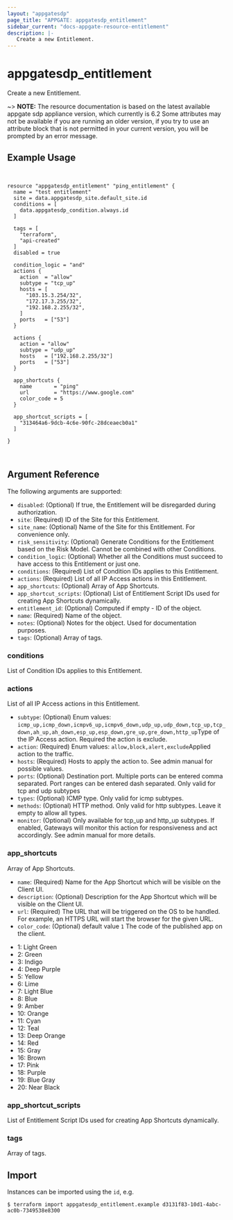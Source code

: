 ```yaml
---
layout: "appgatesdp"
page_title: "APPGATE: appgatesdp_entitlement"
sidebar_current: "docs-appgate-resource-entitlement"
description: |-
   Create a new Entitlement.
---
```


# appgatesdp_entitlement

Create a new Entitlement.

~> **NOTE:**  The resource documentation is based on the latest available appgate sdp appliance version, which currently is 6.2
Some attributes may not be available if you are running an older version, if you try to use an attribute block that is not permitted in your current version, you will be prompted by an error message.


## Example Usage

```hcl


resource "appgatesdp_entitlement" "ping_entitlement" {
  name = "test entitlement"
  site = data.appgatesdp_site.default_site.id
  conditions = [
    data.appgatesdp_condition.always.id
  ]

  tags = [
    "terraform",
    "api-created"
  ]
  disabled = true

  condition_logic = "and"
  actions {
    action  = "allow"
    subtype = "tcp_up"
    hosts = [
      "103.15.3.254/32",
      "172.17.3.255/32",
      "192.168.2.255/32",
    ]
    ports   = ["53"]
  }
  
  actions {
    action = "allow"
    subtype = "udp_up"
    hosts   = ["192.168.2.255/32"]
    ports   = ["53"]
  }

  app_shortcuts {
    name       = "ping"
    url        = "https://www.google.com"
    color_code = 5
  }

  app_shortcut_scripts = [
    "313464a6-9dcb-4c6e-90fc-28dceaecb0a1"
  ]

}



```

## Argument Reference

The following arguments are supported:


* `disabled`: (Optional) If true, the Entitlement will be disregarded during authorization.
* `site`: (Required) ID of the Site for this Entitlement.
* `site_name`: (Optional) Name of the Site for this Entitlement. For convenience only.
* `risk_sensitivity`: (Optional) Generate Conditions for the Entitlement based on the Risk Model. Cannot be combined with other Conditions.
* `condition_logic`: (Optional) Whether all the Conditions must succeed to have access to this Entitlement or just one.
* `conditions`: (Required) List of Condition IDs applies to this Entitlement.
* `actions`: (Required) List of all IP Access actions in this Entitlement.
* `app_shortcuts`: (Optional) Array of App Shortcuts.
* `app_shortcut_scripts`: (Optional) List of Entitlement Script IDs used for creating App Shortcuts dynamically.
* `entitlement_id`: (Optional) Computed if empty -  ID of the object.
* `name`: (Required) Name of the object.
* `notes`: (Optional) Notes for the object. Used for documentation purposes.
* `tags`: (Optional) Array of tags.


### conditions
List of Condition IDs applies to this Entitlement.

### actions
List of all IP Access actions in this Entitlement.

* `subtype`:  (Optional)  Enum values: `icmp_up,icmp_down,icmpv6_up,icmpv6_down,udp_up,udp_down,tcp_up,tcp_down,ah_up,ah_down,esp_up,esp_down,gre_up,gre_down,http_up`Type of the IP Access action. Required the action is exclude.
* `action`: (Required)  Enum values: `allow,block,alert,exclude`Applied action to the traffic.
* `hosts`: (Required) Hosts to apply the action to. See admin manual for possible values.
* `ports`:  (Optional) Destination port. Multiple ports can be entered comma separated. Port ranges can be entered dash separated. Only valid for tcp and udp subtypes
* `types`:  (Optional) ICMP type. Only valid for icmp subtypes.
* `methods`:  (Optional) HTTP method. Only valid for http subtypes. Leave it empty to allow all types.
* `monitor`:  (Optional) Only available for tcp_up and http_up subtypes. If enabled, Gateways will monitor this action for responsiveness and act accordingly. See admin manual for more details.

### app_shortcuts
Array of App Shortcuts.

* `name`: (Required) Name for the App Shortcut which will be visible on the Client UI.
* `description`:  (Optional) Description for the App Shortcut which will be visible on the Client UI.
* `url`: (Required) The URL that will be triggered on the OS to be handled. For example, an HTTPS URL will start the browser for the given URL.
* `color_code`:  (Optional)  default value `1` The code of the published app on the client.
- 1: Light Green
- 2: Green
- 3: Indigo
- 4: Deep Purple
- 5: Yellow
- 6: Lime
- 7: Light Blue
- 8: Blue
- 9: Amber
- 10: Orange
- 11: Cyan
- 12: Teal
- 13: Deep Orange
- 14: Red
- 15: Gray
- 16: Brown
- 17: Pink
- 18: Purple
- 19: Blue Gray
- 20: Near Black

### app_shortcut_scripts
List of Entitlement Script IDs used for creating App Shortcuts dynamically.

### tags
Array of tags.

## Import

Instances can be imported using the `id`, e.g.

```
$ terraform import appgatesdp_entitlement.example d3131f83-10d1-4abc-ac0b-7349538e8300
```
